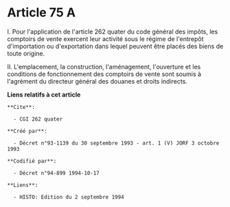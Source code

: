# Article 75 A

I. Pour l'application de l'article 262 quater du code général des impôts, les comptoirs de vente exercent leur activité sous
le régime de l'entrepôt d'importation ou d'exportation dans lequel peuvent être placés des biens de toute origine.

II. L'emplacement, la construction, l'aménagement, l'ouverture et les conditions de fonctionnement des comptoirs de vente
sont soumis à l'agrément du directeur général des douanes et droits indirects.

**Liens relatifs à cet article**

	**Cite**:

	  - CGI 262 quater

	**Créé par**:

	  - Décret n°93-1139 du 30 septembre 1993 - art. 1 (V) JORF 3 octobre 1993

	**Codifié par**:

	  - Décret n°94-899 1994-10-17

	**Liens**:

	  - HISTO: Edition du 2 septembre 1994
